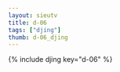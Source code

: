 ```yaml
--- 
layout: sieutv
title: d-06
tags: ["djing"]
thumb: d-06_djing
---
```

{% include djing key="d-06" %} 

